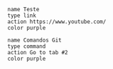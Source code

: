  ```button
name Teste
type link
action https://www.youtube.com/
color purple
```
```button
name Comandos Git
type command
action Go to tab #2
color purple
```
 